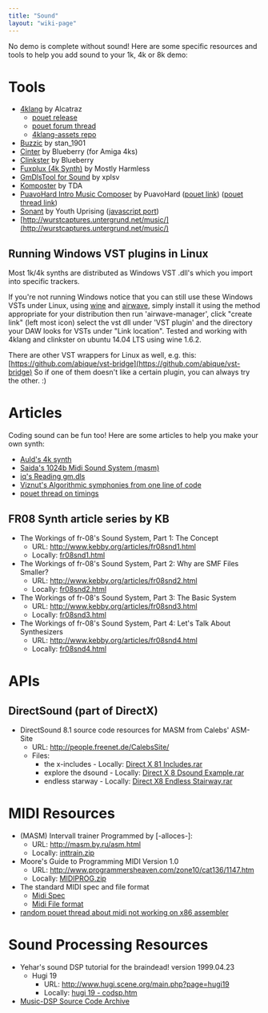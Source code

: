 ```yaml
---
title: "Sound"
layout: "wiki-page"
---
```


No demo is complete without sound! Here are some specific resources and tools to help you add sound to your 1k, 4k or 8k demo:

# Tools

* [4klang](http://4klang.untergrund.net/) by Alcatraz
    * [pouet release](http://www.pouet.net/prod.php?which=53398)
    * [pouet forum thread](http://www.pouet.net/topic.php?which=10480)
    * [4klang-assets repo](https://github.com/in4k/4klang-assets)
* [Buzzic](http://www.pouet.net/prod.php?which=54407) by stan_1901
* [Cinter](https://bitbucket.org/askeksa/cinter) by Blueberry (for Amiga 4ks)
* [Clinkster](http://www.pouet.net/prod.php?which=61592) by Blueberry
* [Fuxplux (4k Synth)](http://www.pouet.net/prod.php?which=13016) by Mostly Harmless
* [GmDlsTool for Sound](http://www.pouet.net/prod.php?which=30541) by xplsv
* [Komposter](http://komposter.haxor.fi/) by TDA
* [PuavoHard Intro Music Composer](http://www.puavohard.net/php/prod/phpimc) by PuavoHard ([pouet link](http://www.pouet.net/prod.php?which=53671)) ([pouet thread link](http://www.pouet.net/topic.php?which=10793))
* [Sonant](http://www.pouet.net/prod.php?which=53615) by Youth Uprising ([javascript port](http://sonantlive.bitsnbites.eu/))
* [http://wurstcaptures.untergrund.net/music/](http://wurstcaptures.untergrund.net/music/)

## Running Windows VST plugins in Linux

Most 1k/4k synths are distributed as Windows VST .dll's which you import into specific trackers.

If you're not running Windows notice that you can still use these Windows VSTs under Linux, using [wine](https://www.winehq.org/) and [airwave](https://github.com/phantom-code/airwave), simply install it using the method appropriate for your distribution then run 'airwave-manager', click "create link" (left most icon) select the vst dll under 'VST plugin' and the directory your DAW looks for VSTs under "Link location". Tested and working with 4klang and clinkster on ubuntu 14.04 LTS using wine 1.6.2.

There are other VST wrappers for Linux as well, e.g. this: [https://github.com/abique/vst-bridge](https://github.com/abique/vst-bridge) So if one of them doesn't like a certain plugin, you can always try the other. :)

# Articles

Coding sound can be fun too! Here are some articles to help you make your own synth:

* [Auld's 4k synth](aulds-4k-synth)
* [Saida's 1024b Midi Sound System (masm)](saidas-1024b-sound-system)
* [iq's Reading gm.dls](reading-gm.dls)
* [Viznut's Algorithmic symphonies from one line of code](http://countercomplex.blogspot.pt/2011/10/algorithmic-symphonies-from-one-line-of.html)
* [pouet thread on timings](http://www.pouet.net/topic.php?which=10820)

## FR08 Synth article series by KB

* The Workings of fr-08's Sound System, Part 1: The Concept
    * URL: http://www.kebby.org/articles/fr08snd1.html
    * Locally: [fr08snd1.html](http://in4k.untergrund.net/various%20web%20articles/fr08snd1.htm)
* The Workings of fr-08's Sound System, Part 2: Why are SMF Files Smaller?
    * URL: http://www.kebby.org/articles/fr08snd2.html
    * Locally: [fr08snd2.html](http://in4k.untergrund.net/various%20web%20articles/fr08snd2.htm)
* The Workings of fr-08's Sound System, Part 3: The Basic System
    * URL: http://www.kebby.org/articles/fr08snd3.html
    * Locally: [fr08snd3.html](http://in4k.untergrund.net/various%20web%20articles/fr08snd3.htm)
* The Workings of fr-08's Sound System, Part 4: Let's Talk About Synthesizers
    * URL: http://www.kebby.org/articles/fr08snd4.html
    * Locally: [fr08snd4.html](http://in4k.untergrund.net/various%20web%20articles/fr08snd4.htm)

# APIs

## DirectSound (part of DirectX)
* DirectSound 8.1 source code resources for MASM from Calebs' ASM-Site
    * URL: http://people.freenet.de/CalebsSite/
    * Files:
        * the x-includes - Locally: [Direct X 81 Includes.rar](http://in4k.untergrund.net/sound/Direct_X_81_Includes.rar)
        * explore the dsound - Locally: [Direct X 8 Dsound Example.rar](http://in4k.untergrund.net/sound/Direct_X_8_Dsound_Example.rar)
        * endless starway - Locally: [Direct X8 Endless Stairway.rar](http://in4k.untergrund.net/sound/Direct_X8_Endless_Stairway.rar)

# MIDI Resources
* (MASM) Intervall trainer Programmed by [-alloces-]:
    * URL: http://masm.by.ru/asm.html
    * Locally: [inttrain.zip](http://in4k.untergrund.net/sound/inttrain.zip)
* Moore's Guide to Programming MIDI Version 1.0
    * URL: http://www.programmersheaven.com/zone10/cat136/1147.htm
    * Locally: [MIDIPROG.zip](http://in4k.untergrund.net/sound/MIDIPROG.zip)
* The standard MIDI spec and file format
    * [Midi Spec](http://www.borg.com/~jglatt/tech/midispec.htm)
    * [Midi File format](http://www.borg.com/~jglatt/tech/midifile.htm)
* [random pouet thread about midi not working on x86 assembler](http://www.pouet.net/topic.php?which=10720)

# Sound Processing Resources
* Yehar's sound DSP tutorial for the braindead! version 1999.04.23
    * Hugi 19
        * URL: http://www.hugi.scene.org/main.php?page=hugi19
        * Locally: [hugi 19 - codsp.htm](http://in4k.untergrund.net/html_articles/hugi%2019%20-%20codsp.htm)
* [Music-DSP Source Code Archive](http://www.musicdsp.org/)
